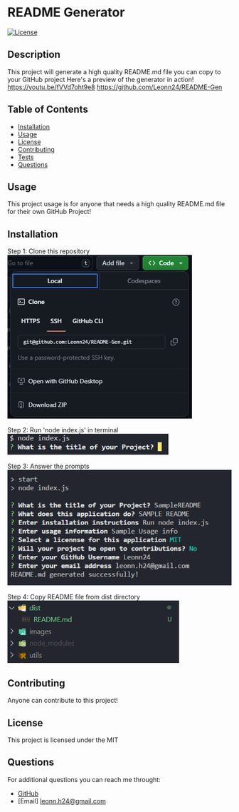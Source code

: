 # README Generator
  
  [![License](https://img.shields.io/badge/license-MIT-green)](./LICENSE)
  
  ## Description
  This project will generate a high quality README.md file you can copy to your GitHub project
  Here's a preview of the generator in action! https://youtu.be/fVVd7oht9e8
  https://github.com/Leonn24/README-Gen


  ## Table of Contents
  - [Installation](#installation)
  - [Usage](#usage)
  - [License](#license)
  - [Contributing](#contributing)
  - [Tests](#tests)
  - [Questions](#questions)

  ## Usage
  This project usage is for anyone that needs a high quality README.md file for their own GitHub Project!
  
  ## Installation
  Step 1: Clone this repository
  ![Clone](/images/cloneimg.png)

  Step 2: Run 'node index.js' in terminal
  ![Node](/images/nodeindex.png)

  Step 3: Answer the prompts
  ![Prompt](/images/promptsimg.png)

  Step 4: Copy README file from dist directory
  ![Dist](/images/distimg.png)

  ## Contributing
  Anyone can contribute to this project!

  ## License
  This project is licensed under the MIT

  ## Questions
  
  For additional questions you can reach me throught:
  - [GitHub](http://github.com/Leonn24)
  - [Email] leonn.h24@gmail.com